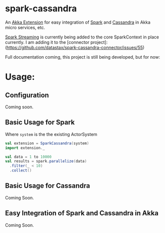 spark-cassandra
===============

An [Akka Extension](http://doc.akka.io/docs/akka/snapshot/intro/what-is-akka.html) for easy integration of [Spark](http://spark.apache.org) and [Cassandra](http://cassandra.apache.org) in Akka micro services, etc.

[Spark Streaming](http://spark.apache.org/streaming/) is currently being added to the core SparkContext in place currently. I am adding it to the [connector project]: (https://github.com/datastax/spark-cassandra-connector/issues/55)

Full documentation coming, this project is still being developed, but for now:

# Usage:

## Configuration
Coming soon.

## Basic Usage for Spark
Where `system` is the the existing ActorSystem

```scala
val extension = SparkCassandra(system)
import extension._

val data = 1 to 10000
val results = spark.parallelize(data)
  .filter(_ < 10)
  .collect()
```

## Basic Usage for Cassandra
Coming Soon.

## Easy Integration of Spark and Cassandra in Akka
Coming Soon.
